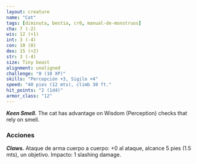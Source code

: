 ```yaml
---
layout: creature
name: "Cat"
tags: [diminuta, bestia, cr0, manual-de-monstruos]
cha: 7 (-2)
wis: 12 (+1)
int: 3 (-4)
con: 10 (0)
dex: 15 (+2)
str: 3 (-4)
size: Tiny beast
alignment: unaligned
challenge: "0 (10 XP)"
skills: "Percepción +3, Sigilo +4"
speed: "40 pies (12 mts), climb 30 ft."
hit_points: "2 (1d4)"
armor_class: "12"
---
```


***Keen Smell.*** The cat has advantage on Wisdom (Perception) checks that rely on smell.

### Acciones

***Claws.*** Ataque de arma cuerpo a cuerpo: +0 al ataque, alcance 5 pies (1.5 mts), un objetivo. Impacto: 1 slashing damage.